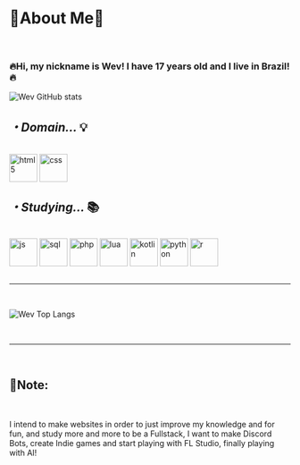<h1>🌌About Me🌌</h1>
<br>
<h3>🔥Hi, my nickname is Wev! I have 17 years old and I live in Brazil!🔥</h3>

![Wev GitHub stats](https://github-readme-stats.vercel.app/api?username=Wev237&show_icons=true&theme=tokyonight)

<h2><i>・Domain... </i>💡</h2>

<div style="display: inline block"><br/>
    <img align="center" alt="html5" width="50px" src="https://cdn.jsdelivr.net/gh/devicons/devicon@latest/icons/html5/html5-original-wordmark.svg"/>
    <img align="center" alt="css" width="50px" src="https://cdn.jsdelivr.net/gh/devicons/devicon@latest/icons/css3/css3-original-wordmark.svg"/>
</div>    
<h2><i>・Studying... </i>📚</h2>

<div style="display: inline block"><br/>
    <img align="center" alt="js" width="50px" src="https://cdn.jsdelivr.net/gh/devicons/devicon@latest/icons/javascript/javascript-original.svg"/>
    <img align="center" alt="sql" width="50px" src="https://cdn.jsdelivr.net/gh/devicons/devicon@latest/icons/azuresqldatabase/azuresqldatabase-original.svg"/>
    <img align="center" alt="php" width="50px" src="https://cdn.jsdelivr.net/gh/devicons/devicon@latest/icons/php/php-original.svg"/>
    <img align="center" alt="lua" width="50px" src="https://cdn.jsdelivr.net/gh/devicons/devicon@latest/icons/lua/lua-original.svg"/>
    <img align="center" alt="kotlin" width="50px" src="https://cdn.jsdelivr.net/gh/devicons/devicon@latest/icons/kotlin/kotlin-original.svg"/>
    <img align="center" alt="python" width="50px" src="https://cdn.jsdelivr.net/gh/devicons/devicon@latest/icons/python/python-original.svg"/>
    <img align="center" alt="r" width="50px" src="https://cdn.jsdelivr.net/gh/devicons/devicon@latest/icons/r/r-plain.svg"/> 
</div><br/><hr/><br/>

![Wev Top Langs](https://github-readme-stats.vercel.app/api/top-langs/?username=Wev237&show=compact)

<br>
<hr>
<br>
<h2>📃Note:</h2>
<br>
<p>I intend to make websites in order to just improve my knowledge and for fun, and study more and more to be a Fullstack, I want to make Discord Bots, create Indie games and start playing with FL Studio, finally playing with AI!</p>
